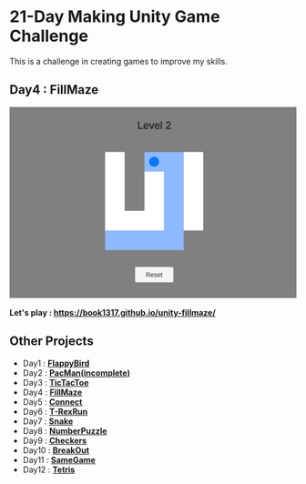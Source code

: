 # 21-Day Making Unity Game Challenge
This is a challenge in creating games to improve my skills.

 ## Day4 : FillMaze
 
  <a href="https://book1317.github.io/unity-fillmaze/">
 <img src="/images/image1.png" />
  </a>
 
**Let's play : https://book1317.github.io/unity-fillmaze/**

## Other Projects

* Day1 : <a href="https://github.com/book1317/unity-flappybird" target="_blank">**FlappyBird**</a>
* Day2 : <a href="https://github.com/book1317/unity-pacman" target="_blank">**PacMan(incomplete)**</a>
* Day3 : <a href="https://github.com/book1317/unity-tictactoe" target="_blank">**TicTacToe**</a>
* Day4 : <a href="https://github.com/book1317/unity-fillmaze" target="_blank">**FillMaze**</a>
* Day5 : <a href="https://github.com/book1317/unity-connect" target="_blank">**Connect**</a>
* Day6 : <a href="https://github.com/book1317/unity-trexrun" target="_blank">**T-RexRun**</a>
* Day7 : <a href="https://github.com/book1317/unity-snake" target="_blank">**Snake**</a>
* Day8 : <a href="https://github.com/book1317/unity-numberpuzzle" target="_blank">**NumberPuzzle**</a>
* Day9 : <a href="https://github.com/book1317/unity-checkers" target="_blank">**Checkers**</a>
* Day10 : <a href="https://github.com/book1317/unity-breakout" target="_blank">**BreakOut**</a>
* Day11 : <a href="https://github.com/book1317/unity-samegame" target="_blank">**SameGame**</a>
* Day12 : <a href="https://github.com/book1317/unity-tetris" target="_blank">**Tetris**</a>
